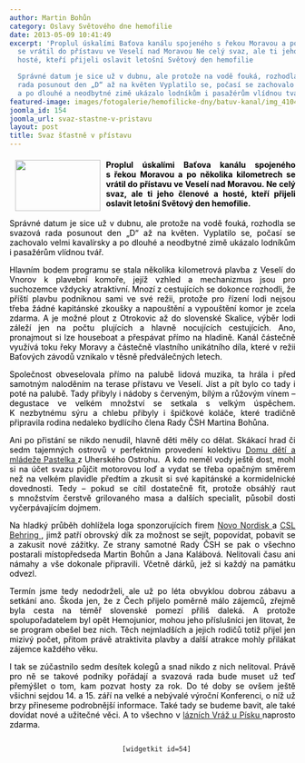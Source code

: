 ```yaml
---
author: Martin Bohůn
category: Oslavy Světového dne hemofilie
date: 2013-05-09 10:41:49
excerpt: 'Proplul úskalími Baťova kanálu spojeného s řekou Moravou a po několika kilometrech
  se vrátil do přístavu ve Veselí nad Moravou Ne celý svaz, ale ti jeho členové a
  hosté, kteří přijeli oslavit letošní Světový den hemofilie

  Správné datum je sice už v dubnu, ale protože na vodě fouká, rozhodla se svazová
  rada posunout den „D“ až na květen Vyplatilo se, počasí se zachovalo velmi kavalírsky
  a po dlouhé a neodbytné zimě ukázalo lodníkům i pasažérům vlídnou tvář'
featured-image: images/fotogalerie/hemofilicke-dny/batuv-kanal/img_4104.jpg
joomla_id: 154
joomla_url: svaz-stastne-v-pristavu
layout: post
title: Svaz šťastně v přístavu
---
```


<h4 style="text-align: justify;">
 <span style="color: #000000;">
  <img border="0" height="90" src="{{ site.baseurl }}/images/fotogalerie/hemofilicke-dny/batuv-kanal/img_4104.jpg" style="margin-left: 10px; margin-right: 10px; float: left;" width="150"/>
 </span>
 <span style="color: #000000;">
  Proplul úskalími Baťova kanálu spojeného s řekou Moravou a po několika kilometrech se vrátil do přístavu ve Veselí nad Moravou. Ne celý svaz, ale ti jeho členové a hosté, kteří přijeli oslavit letošní Světový den hemofilie.
 </span>
</h4>
<p style="text-align: justify;">
 <span style="color: #000000;">
  Správné datum je sice už v dubnu, ale protože na vodě fouká, rozhodla se svazová rada posunout den „D“ až na květen. Vyplatilo se, počasí se zachovalo velmi kavalírsky a po dlouhé a neodbytné zimě ukázalo lodníkům i pasažérům vlídnou tvář.
 </span>
</p>
<p style="text-align: justify;">
 <span style="color: #000000;">
  Hlavním bodem programu se stala několika kilometrová plavba z Veselí do Vnorov k plavební komoře, jejíž vzhled a mechanizmus jsou pro suchozemce vždycky atraktivní. Mnozí z cestujících se dokonce rozhodli, že příští plavbu podniknou sami ve své režii, protože pro řízení lodi nejsou třeba žádné kapitánské zkoušky a napouštění a vypouštění komor je zcela zdarma. A je možné plout z Otrokovic až do slovenské Skalice, výběr lodi záleží jen na počtu plujících a hlavně nocujících cestujících. Ano, pronajmout si lze houseboat a přespávat přímo na hladině. Kanál částečně využívá toku řeky Moravy a částečně vlastního unikátního díla, které v režii Baťových závodů vznikalo v těsně předválečných letech.
 </span>
</p>
<p style="text-align: justify;">
 <span style="color: #000000;">
  Společnost obveselovala přímo na palubě lidová muzika, ta hrála i před samotným naloděním na terase přístavu ve Veselí. Jíst a pít bylo co tady i poté na palubě. Tady přibyly i nádoby s červeným, bílým a růžovým vínem – degustace ve velkém množství se setkala s velkým úspěchem. K nezbytnému sýru a chlebu přibyly i špičkové koláče, které tradičně připravila rodina nedaleko bydlícího člena Rady ČSH Martina Bohůna.
 </span>
</p>
<p style="text-align: justify;">
 <span style="color: #000000;">
  Ani po přistání se nikdo nenudil, hlavně děti měly co dělat. Skákací hrad či sedm tajemných ostrovů v perfektním provedení kolektivu
  <a href="http://www.ddmpastelka.cz/" target="_blank" title="DDM Pastelka">
   Domu dětí a mládeže Pastelka
  </a>
  z Uherského Ostrohu.  A kdo neměl vody ještě dost, mohl si na účet svazu půjčit motorovou loď a vydat se třeba opačným směrem než na velkém plavidle předtím a zkusit si své kapitánské a kormidelnické dovednosti. Tedy – pokud se cítil dostatečně fit, protože obsáhlý raut s množstvím čerstvě grilovaného masa a dalších specialit, působil dosti vyčerpávajícím dojmem.
 </span>
</p>
<p style="text-align: justify;">
 <span style="color: #000000;">
  Na hladký průběh dohlížela loga sponzorujících firem
  <a href="http://www.novonordisk.cz/documents/home_page/document/index.asp" target="_blank" title="Novo Nordisk">
   Novo Nordisk
  </a>
  a
  <a href="http://www.cslbehring.com/" target="_blank" title="CSL Behring">
   CSL Behring
  </a>
  , jimž patří obrovský dík za možnost se sejít, popovídat, pobavit se a zakusit nové zážitky. Ze strany samotné Rady ČSH se pak o všechno postarali místopředseda Martin Bohůn a Jana Kalábová. Nelitovali času ani námahy a vše dokonale připravili. Včetně dárků, jež si každý na památku odvezl.
 </span>
</p>
<p style="text-align: justify;">
 <span style="color: #000000;">
  Termín jsme tedy nedodrželi, ale už po léta obvyklou dobrou zábavu a setkání ano. Škoda jen, že z Čech přijelo poměrně málo zájemců, zřejmě byla cesta na téměř slovenské pomezí příliš daleká. A protože spolupořadatelem byl opět Hemojunior, mohou jeho příslušníci jen litovat, že se program obešel bez nich. Těch nejmladších a jejich rodičů totiž přijel jen mizivý počet, přitom právě atraktivita plavby a další atrakce mohly přilákat zájemce každého věku.
 </span>
</p>
<p style="text-align: justify;">
 <span style="color: #000000;">
  I tak se zúčastnilo sedm desítek kolegů a snad nikdo z nich nelitoval. Právě pro ně se takové podniky pořádají a svazová rada bude muset už teď přemýšlet o tom, kam pozvat hosty za rok. Do té doby se ovšem ještě všichni sejdou 14. a 15. září na velké a nebývalé výroční Konferenci, o níž už brzy přineseme podrobnější informace. Také tady se budeme bavit, ale také dovídat nové a užitečné věci. A to všechno v
  <a href="http://www.lazne-vraz.cz/" target="_blank" title="Lázně Vráž">
   lázních Vráž u Písku
  </a>
  naprosto zdarma.
 </span>
</p>
<p style="text-align: center;">
 <code>
  [widgetkit id=54]
 </code>
</p>